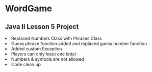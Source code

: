 # WordGame
<h2>Java II Lesson 5 Project</h2>
<li>Replaced Numbers Class with Phrases Class</li>
<li>Guess phrase function added and replaced guess number function</li>
<li>Added custom Exception</li>
<li>Players can only input one letter</li>
<li>Numbers & symbols are not allowed</li>
<li>Code clean up</li>